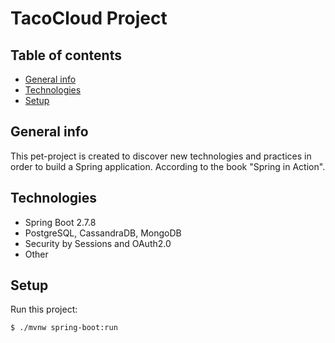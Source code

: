 # TacoCloud Project

## Table of contents
* [General info](#general-info)
* [Technologies](#technologies)
* [Setup](#setup)

## General info
This pet-project is created to discover new technologies and practices in order to build a Spring application. 
According to the book "Spring in Action".

## Technologies
* Spring Boot 2.7.8
* PostgreSQL, CassandraDB, MongoDB 
* Security by Sessions and OAuth2.0
* Other

## Setup
Run this project:
```
$ ./mvnw spring-boot:run
```

